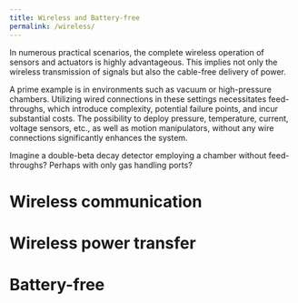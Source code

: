 ```yaml
---
title: Wireless and Battery-free
permalink: /wireless/
---
```


In numerous practical scenarios, the complete wireless operation of sensors and actuators is highly advantageous.  This implies not only the wireless transmission of signals but also the cable-free delivery of power.

A prime example is in environments such as vacuum or high-pressure chambers.  Utilizing wired connections in these settings necessitates feed-throughs, which introduce complexity, potential failure points, and incur substantial costs.  The possibility to deploy pressure, temperature, current, voltage sensors, etc., as well as motion manipulators, without any wire connections significantly enhances the system.

Imagine a double-beta decay detector employing a chamber without feed-throughs?  Perhaps with only gas handling ports?

# Wireless communication

# Wireless power transfer

# Battery-free
